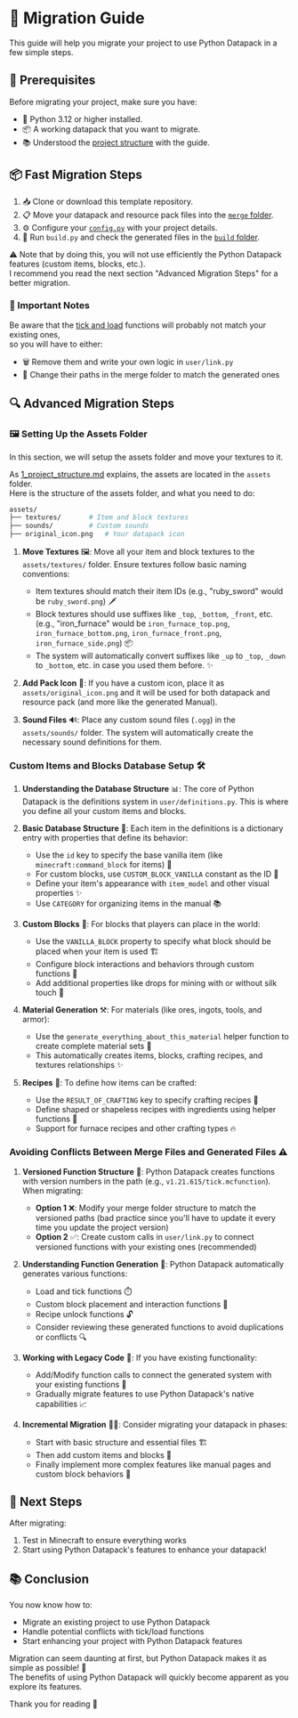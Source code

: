 
# 🔄 Migration Guide
This guide will help you migrate your project to use Python Datapack in a few simple steps.

## 🔧 Prerequisites
Before migrating your project, make sure you have:
- 🐍 Python 3.12 or higher installed.
- 📦 A working datapack that you want to migrate.
- 📚 Understood the [project structure](./1_project_structure.md) with the guide.


## 📦 Fast Migration Steps
1. 📥 Clone or download this template repository.
2. 📋 Move your datapack and resource pack files into the [`merge` folder](../merge).
3. ⚙️ Configure your [`config.py`](../config.py) with your project details.
4. 🚀 Run `build.py` and check the generated files in the [`build` folder](../build).

⚠️ Note that by doing this, you will not use efficiently the Python Datapack features (custom items, blocks, etc.).<br>
I recommend you read the next section "Advanced Migration Steps" for a better migration.

### 🚨 Important Notes
Be aware that the [tick and load](../build/datapack/data/your_namespace/function/v1.21.615/tick.mcfunction) functions will probably not match your existing ones,<br>
so you will have to either:
- 🗑️ Remove them and write your own logic in `user/link.py`
- 🔄 Change their paths in the merge folder to match the generated ones


## 🔍 Advanced Migration Steps

### 🖼️ Setting Up the Assets Folder
In this section, we will setup the assets folder and move your textures to it.

As [1_project_structure.md](./1_project_structure.md) explains, the assets are located in the `assets` folder.<br>
Here is the structure of the assets folder, and what you need to do:

```bash
assets/
├── textures/       # Item and block textures 
├── sounds/         # Custom sounds
├── original_icon.png   # Your datapack icon
```

1. **Move Textures** 🖼️: Move all your item and block textures to the `assets/textures/` folder. Ensure textures follow basic naming conventions:
   - Item textures should match their item IDs (e.g., "ruby_sword" would be `ruby_sword.png`) 🗡️
   - Block textures should use suffixes like `_top`, `_bottom`, `_front`, etc. (e.g., "iron_furnace" would be `iron_furnace_top.png`, `iron_furnace_bottom.png`, `iron_furnace_front.png`, `iron_furnace_side.png`) 📦
   - The system will automatically convert suffixes like `_up` to `_top`, `_down` to `_bottom`, etc. in case you used them before. ✨

2. **Add Pack Icon** 🎨: If you have a custom icon, place it as `assets/original_icon.png` and it will be used for both datapack and resource pack (and more like the generated Manual).

3. **Sound Files** 🔊: Place any custom sound files (`.ogg`) in the `assets/sounds/` folder. The system will automatically create the necessary sound definitions for them.

### Custom Items and Blocks Database Setup 🛠️

1. **Understanding the Database Structure** 📊: The core of Python Datapack is the definitions system in `user/definitions.py`. This is where you define all your custom items and blocks.

2. **Basic Database Structure** 📝: Each item in the definitions is a dictionary entry with properties that define its behavior:
   - Use the `id` key to specify the base vanilla item (like `minecraft:command_block` for items) 🔑
   - For custom blocks, use `CUSTOM_BLOCK_VANILLA` constant as the ID 🧱
   - Define your item's appearance with `item_model` and other visual properties ✨
   - Use `CATEGORY` for organizing items in the manual 📚

3. **Custom Blocks** 🧱: For blocks that players can place in the world:
   - Use the `VANILLA_BLOCK` property to specify what block should be placed when your item is used 🏗️
   - Configure block interactions and behaviors through custom functions 🔄
   - Add additional properties like drops for mining with or without silk touch 💎

4. **Material Generation** ⚒️: For materials (like ores, ingots, tools, and armor):
   - Use the `generate_everything_about_this_material` helper function to create complete material sets 🔨
   - This automatically creates items, blocks, crafting recipes, and textures relationships ✨

5. **Recipes** 📜: To define how items can be crafted:
   - Use the `RESULT_OF_CRAFTING` key to specify crafting recipes 🍳
   - Define shaped or shapeless recipes with ingredients using helper functions 🧩
   - Support for furnace recipes and other crafting types 🔥

### Avoiding Conflicts Between Merge Files and Generated Files ⚠️

1. **Versioned Function Structure** 🔢: Python Datapack creates functions with version numbers in the path (e.g., `v1.21.615/tick.mcfunction`). When migrating:

   - **Option 1** ❌: Modify your merge folder structure to match the versioned paths (bad practice since you'll have to update it every time you update the project version)
   - **Option 2** ✅: Create custom calls in `user/link.py` to connect versioned functions with your existing ones (recommended)

2. **Understanding Function Generation** 🔄: Python Datapack automatically generates various functions:
   - Load and tick functions ⏱️
   - Custom block placement and interaction functions 🧱
   - Recipe unlock functions 🔓
   - Consider reviewing these generated functions to avoid duplications or conflicts 🔍

3. **Working with Legacy Code** 📜: If you have existing functionality:
   - Add/Modify function calls to connect the generated system with your existing functions 🔗
   - Gradually migrate features to use Python Datapack's native capabilities 📈

4. **Incremental Migration** 🚶‍♂️: Consider migrating your datapack in phases:
   - Start with basic structure and essential files 🏗️
   - Then add custom items and blocks 🧰
   - Finally implement more complex features like manual pages and custom block behaviors 🌟


## 🎯 Next Steps
After migrating:
1. Test in Minecraft to ensure everything works
2. Start using Python Datapack's features to enhance your datapack!


## 📚 Conclusion
You now know how to:
- Migrate an existing project to use Python Datapack
- Handle potential conflicts with tick/load functions
- Start enhancing your project with Python Datapack features

Migration can seem daunting at first, but Python Datapack makes it as simple as possible! 🎉<br>
The benefits of using Python Datapack will quickly become apparent as you explore its features.

Thank you for reading 🙌

